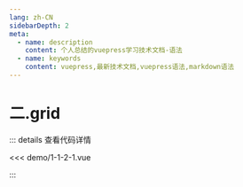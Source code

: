 ```yaml
---
lang: zh-CN
sidebarDepth: 2
meta:
  - name: description
    content: 个人总结的vuepress学习技术文档-语法
  - name: keywords
    content: vuepress,最新技术文档,vuepress语法,markdown语法
---
```


# 二.grid

  <Container url="https://zhoubichuan.com/resume/?type=echarts&name=1-1-2-1.vue" />

::: details 查看代码详情

<<< demo/1-1-2-1.vue

:::